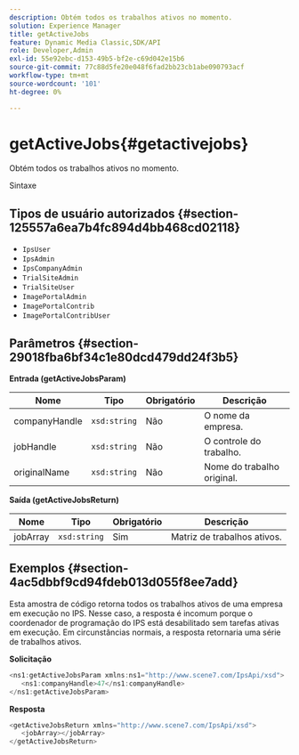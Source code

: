 ```yaml
---
description: Obtém todos os trabalhos ativos no momento.
solution: Experience Manager
title: getActiveJobs
feature: Dynamic Media Classic,SDK/API
role: Developer,Admin
exl-id: 55e92ebc-d153-49b5-bf2e-c69d042e15b6
source-git-commit: 77c88d5fe20e048f6fad2bb23cb1abe090793acf
workflow-type: tm+mt
source-wordcount: '101'
ht-degree: 0%

---
```


# getActiveJobs{#getactivejobs}

Obtém todos os trabalhos ativos no momento.

Sintaxe

## Tipos de usuário autorizados {#section-125557a6ea7b4fc894d4bb468cd02118}

* `IpsUser`
* `IpsAdmin`
* `IpsCompanyAdmin`
* `TrialSiteAdmin`
* `TrialSiteUser`
* `ImagePortalAdmin`
* `ImagePortalContrib`
* `ImagePortalContribUser`

## Parâmetros {#section-29018fba6bf34c1e80dcd479dd24f3b5}

**Entrada (getActiveJobsParam)**

| Nome | Tipo | Obrigatório | Descrição |
|---|---|---|---|
| companyHandle | `xsd:string` | Não | O nome da empresa. |
| jobHandle | `xsd:string` | Não | O controle do trabalho. |
| originalName | `xsd:string` | Não | Nome do trabalho original. |

**Saída (getActiveJobsReturn)**

| Nome | Tipo | Obrigatório | Descrição |
|---|---|---|---|
| jobArray | `xsd:string` | Sim | Matriz de trabalhos ativos. |

## Exemplos {#section-4ac5dbbf9cd94fdeb013d055f8ee7add}

Esta amostra de código retorna todos os trabalhos ativos de uma empresa em execução no IPS. Nesse caso, a resposta é incomum porque o coordenador de programação do IPS está desabilitado sem tarefas ativas em execução. Em circunstâncias normais, a resposta retornaria uma série de trabalhos ativos.

**Solicitação**

```java
<ns1:getActiveJobsParam xmlns:ns1="http://www.scene7.com/IpsApi/xsd">
   <ns1:companyHandle>47</ns1:companyHandle>
</ns1:getActiveJobsParam>
```

**Resposta**

```java
<getActiveJobsReturn xmlns="http://www.scene7.com/IpsApi/xsd">
   <jobArray></jobArray>
</getActiveJobsReturn>
```
